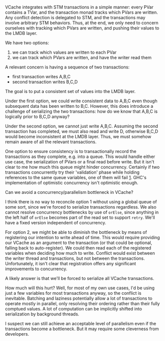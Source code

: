
VCache integrates with STM transactions in a simple manner: every PVar contains a TVar, and the transaction monad tracks which PVars are written. Any conflict detection is delegated to STM, and the transactions may involve arbitrary STM behaviors. Thus, at the end, we only need to concern ourselves with tracking which PVars are written, and pushing their values to the LMDB layer.

We have two options:

1. we can track which values are written to each PVar
2. we can track which PVars are written, and have the writer read them

A relevant concern is having a sequence of two transactions:

* first transaction writes A,B,C
* second transaction writes B,C,D

The goal is to put a consistent set of values into the LMDB layer. 

Under the first option, we could write consistent data to A,B,C even though subsequent data has been written to B,C. However, this does introduce a challenge of serializing the two transactions: how do we know that A,B,C is logically prior to B,C,D anyway?

Under the second option, we cannot just write A,B,C. Assuming the second transaction has completed, we must also read and write D, otherwise B,C,D would become inconsistent at the LMDB layer. Thus, we must somehow remain aware of all the relevant transactions.

One option to ensure consistency is to transactionally record the transactions as they complete, e.g. into a queue. This would handle either use case, the serialization of PVars or a final read before write. But it isn't clear to me how much this queue might hinder concurrency. Certainly if two transactions concurrently try their 'validation' phase while holding references to the same queue variables, one of them will fail [1](https://ghc.haskell.org/trac/ghc/wiki/Commentary/Rts/STM). GHC's implementation of optimistic concurrency isn't optimistic enough.

Can we avoid a concurrency/parallelism bottleneck in VCache?

I think there is no way to reconcile option 1 without using a global queue of some sort, since we're forced to serialize transactions regardless. We also cannot resolve concurrency bottlenecks by use of `orElse`, since anything in the left half of `orElse` becomes part of the read set to support `retry`. We'll have a fixed version independent of concurrency.

For option 2, we might be able to diminish the bottleneck by means of registering our intention to write ahead of time. This would require providing our VCache as an argument to the transaction (or that could be optional, falling back to auto-register). We could then read each of the registered variables when deciding how much to write. Conflict would exist between the writer thread and transactions, but not between the transactions. Unfortunately, it isn't clear that registration offers any significant improvements to concurrency.

A likely answer is that we'll be forced to serialize all VCache transactions.

How much will this hurt? Well, for most of my own use cases, I'd be using just a few variables for most transactions anyway, so the conflict is inevitable. 
Batching and laziness potentially allow a lot of transactions to operate mostly in parallel, only resolving their ordering rather than their fully comptued values. A lot of computation can be implicitly shifted into serialization by background threads.

I suspect we can still achieve an acceptable level of parallelism even if the transactions become a bottleneck. But it may require some cleverness from developers.

